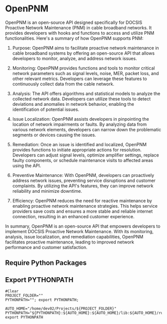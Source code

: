 # OpenPNM

OpenPNM is an open-source API designed specifically for DOCSIS Proactive Network Maintenance (PNM) in cable broadband networks. It provides developers with hooks and functions to access and utilize PNM functionalities. Here's a summary of how OpenPNM supports PNM:

1. Purpose: OpenPNM aims to facilitate proactive network maintenance in cable broadband systems by offering an open-source API that allows developers to monitor, analyze, and address network issues.

2. Monitoring: OpenPNM provides functions and tools to monitor critical network parameters such as signal levels, noise, MER, packet loss, and other relevant metrics. Developers can leverage these features to continuously collect data from the cable network.

3. Analysis: The API offers algorithms and statistical models to analyze the collected network data. Developers can utilize these tools to detect deviations and anomalies in network behavior, enabling the identification of potential issues.

4. Issue Localization: OpenPNM assists developers in pinpointing the location of network impairments or faults. By analyzing data from various network elements, developers can narrow down the problematic segments or devices causing the issues.

5. Remediation: Once an issue is identified and localized, OpenPNM provides functions to initiate appropriate actions for resolution. Developers can adjust signal levels, optimize amplifier settings, replace faulty components, or schedule maintenance visits to affected areas using the API.

6. Preventive Maintenance: With OpenPNM, developers can proactively address network issues, preventing service disruptions and customer complaints. By utilizing the API's features, they can improve network reliability and minimize downtime.

7. Efficiency: OpenPNM reduces the need for reactive maintenance by enabling proactive network maintenance strategies. This helps service providers save costs and ensures a more stable and reliable internet connection, resulting in an enhanced customer experience.

In summary, OpenPNM is an open-source API that empowers developers to implement DOCSIS Proactive Network Maintenance. With its monitoring, analysis, issue localization, and remediation capabilities, OpenPNM facilitates proactive maintenance, leading to improved network performance and customer satisfaction.

## Require Python Packages



## Export PYTHONPATH

    #Clear
    PROJECT_FOLDER=""
    PYTHONPATH=""; export PYTHONPATH;

    AUTO_HOME="/home/dev02/Projects/${PROJECT_FOLDER}"
    PYTHONPATH="${PYTHONPATH}:${AUTO_HOME}:${AUTO_HOME}/lib:${AUTO_HOME}/run:${AUTO_HOME}/tests"
    export PYTHONPATH
    
